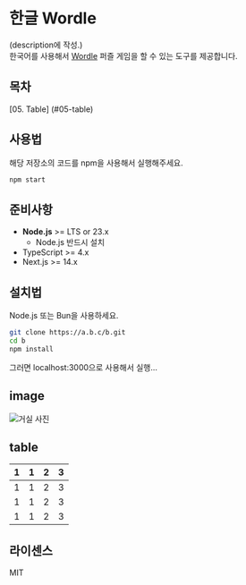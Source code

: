 # 한글 Wordle

(description에 작성.)<br>
한국어를 사용해서 [Wordle](https://www.nytimes.com/games/wordle/index.html) 퍼즐 게임을 할 수 있는 도구를 제공합니다. 

## 목차
[05. Table] (#05-table)

## 사용법
해당 저장소의 코드를 npm을 사용해서 실행해주세요.
```bash
npm start
```

## 준비사항

- **Node.js** >= LTS or 23.x
    -  Node.js 반드시 설치
- TypeScript >= 4.x
- Next.js >= 14.x

## 설치법

Node.js 또는 Bun을 사용하세요.

```bash
git clone https://a.b.c/b.git
cd b
npm install
```

그러면 localhost:3000으로 사용해서 실행...




## image
<!--이미지는 반드시 alt 작성할 것, ![]로 작성  -->
![거실 사진](https://images.unsplash.com/photo-1727706714083-48f02197f6f3?q=80&w=2942&auto=format&fit=crop&ixlib=rb-4.0.3&ixid=M3wxMjA3fDB8MHxwaG90by1wYWdlfHx8fGVufDB8fHx8fA%3D%3D)

## table

| 1 | 1 | 2 | 3 |
|---|---|---|---|
| 1 | 1 | 2 | 3 |
| 1 | 1 | 2 | 3 |
| 1 | 1 | 2 | 3 |


## 라이센스
<!-- 라이센스가 마지막에 올 것 -->
MIT
